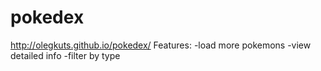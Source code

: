 # pokedex
http://olegkuts.github.io/pokedex/
Features:
-load more pokemons
-view detailed info
-filter by type
